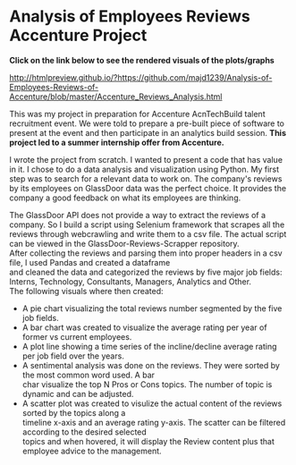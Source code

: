 # Analysis of Employees Reviews Accenture Project

<b> Click on the link below to see the rendered visuals of the plots/graphs </b>

http://htmlpreview.github.io/?https://github.com/majd1239/Analysis-of-Employees-Reviews-of-Accenture/blob/master/Accenture_Reviews_Analysis.html


This was my project in preparation for Accenture AcnTechBuild talent recruitment event. We were told to prepare
a pre-built piece of software to present at the event and then participate in an analytics build session. <b>This project
led to a summer internship offer from Accenture.</b>

I wrote the project from scratch. I wanted to present a code that has value in it. I chose to do a data analysis
and visualization using Python. My first step was to search for a relevant data to work on. The company's reviews
by its employees on GlassDoor data was the perfect choice. It provides the company a good feedback on what its employees are thinking.<br>

The GlassDoor API does not provide a way to extract the reviews of a company. So I build a script using Selenium framework that scrapes all the reviews through webcrawling and write them to a csv file. The actual script can be viewed in the GlassDoor-Reviews-Scrapper repository.<br>
After collecting the reviews and parsing them into proper headers in a csv file, I used Pandas and created a dataframe<br>
and cleaned the data and categorized the reviews by five major job fields: Interns, Technology, Consultants, Managers, Analytics and Other.<br>
The following visuals where then created:<br>
- A pie chart visualizing the total reviews number segmented by the five job fields.
- A bar chart was created to visualize the average rating per year of former vs current employees.<br>
- A plot line showing a time series of the incline/decline average rating per job field over the years.<br>
- A sentimental analysis was done on the reviews. They were sorted by the most common word used. A bar<br>
  char visualize the top N Pros or Cons topics. The number of topic is dynamic and can be adjusted.<br>
- A scatter plot was created to visulize the actual content of the reviews sorted by the topics along a <br>
  timeline x-axis and an average rating y-axis. The scatter can be filtered according to the desired selected<br>
  topics and when hovered, it will display the Review content plus that employee advice to the management.<br>

